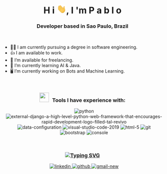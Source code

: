 <h1 align="center">H i <img src="https://raw.githubusercontent.com/ABSphreak/ABSphreak/master/gifs/Hi.gif" width="30px">, I 'm  P a b l o </h1>
<h3 align="center">Developer based in Sao Paulo, Brazil</h3>

<br>

<ul>
    <li>🧑‍🎓 I am currently pursuing a degree in software engineering.</li>
    <li>👍 I am available to work.</li>
    <li>🤝 I’m available for freelancing.</li>
    <li>👾 I’m currently learning AI & Java.</li>
    <li>🖥 I’m currently working on Bots and Machine Learning.</li>
</ul>

<br>

<h3 align="center"> 
    <img src="https://media.giphy.com/media/iY8CRBdQXODJSCERIr/giphy.gif" width="30" height="30" style="margin-right: 10px;">Tools I have experience with:
</h3>

<p align="center">
    <div align="center" class="icons-social" style="margin-left: 10px;">
        <img width="100" height="100" src="https://img.icons8.com/clouds/100/python.png" alt="python"/>
        <img width="96" height="96" src="https://img.icons8.com/external-tal-revivo-filled-tal-revivo/96/external-django-a-high-level-python-web-framework-that-encourages-rapid-development-logo-filled-tal-revivo.png" alt="external-django-a-high-level-python-web-framework-that-encourages-rapid-development-logo-filled-tal-revivo"/>
        <img width="100" height="100" src="https://img.icons8.com/clouds/100/data-configuration.png" alt="data-configuration"/>
        <img width="100" height="100" src="https://img.icons8.com/plasticine/100/visual-studio-code-2019.png" alt="visual-studio-code-2019"/>
        <img width="100" height="100" src="https://img.icons8.com/plasticine/100/html-5.png" alt="html-5"/>
        <img width="100" height="100" src="https://img.icons8.com/ios-filled/100/000000/git.png" alt="git"/>
        <img width="100" height="100" src="https://img.icons8.com/plasticine/100/bootstrap.png" alt="bootstrap"/>
        <img width="96" height="96" src="https://img.icons8.com/nolan/96/console.png" alt="console"/>
    </div>
</p>

<br>

<h3 align="center"> 
    <a href="https://git.io/typing-svg">
        <img src="https://readme-typing-svg.demolab.com?font=&weight=900&size=40&duration=5045&pause=1000&color=00F789&vCenter=true&repeat=false&random=false&width=435&lines=connect+with+me" alt="Typing SVG" />
    </a>
</h3>

<p align="center">
    <div align="center" class="icons-social" style="margin-left: 10px;">
        <a href="https://www.linkedin.com/in/pablomperezaguilar/" target="_blank">
            <img width="100" height="100" src="https://img.icons8.com/bubbles/100/000000/linkedin.png" alt="linkedin"/>
        </a>
        <a href="https://github.com/PabloPerezAguilar5" target="_blank">
            <img width="100" height="100" src="https://img.icons8.com/bubbles/100/github.png" alt="github"/>
        </a>
        <a href="mailto:pabloperezaguilaro@gmail.com" target="_blank">
            <img width="100" height="100" src="https://img.icons8.com/bubbles/100/gmail-new.png" alt="gmail-new"/>
        </a>
    </div>
</p>

